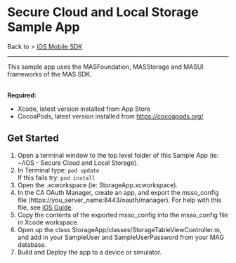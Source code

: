 # Secure Cloud and Local Storage Sample App
Back to > [iOS Mobile SDK](https://github.com/CAAPIM/iOS-MAS-SDK)
<hr/>
This sample app uses the MASFoundation, MASStorage and MASUI frameworks of the MAS SDK.

<br>**Required:**
* Xcode, latest version installed from App Store
* CocoaPods, latest version installed from https://cocoapods.org/</br>

## Get Started
1. Open a terminal window to the top level folder of this Sample App (ie: ~/iOS - Secure Cloud and Local Storage).
2. In Terminal type: `pod update`  
   If this fails try: `pod install`
3. Open the .xcworkspace (ie: StorageApp.xcworkspace).
4. In the CA OAuth Manager, create an app, and export the msso_config file (https://you_server_name:8443/oauth/manager). For help with this file, see [iOS Guide](http://techdocs.broadcom.com/content/broadcom/techdocs/us/en/ca-enterprise-software/layer7-api-management/mobile-sdk-for-ca-mobile-api-gateway/2-3.html).
5. Copy the contents of the exported msso_config into the msso_config file in Xcode workspace.
6. Open up the class StorageApp/classes/StorageTableViewController.m, and add in your SampleUser and SampleUserPassword from your MAG database.
7. Build and Deploy the app to a device or simulator.
